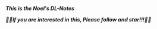 ***This is the Noel's DL-Notes***

***🎈🎈If you are interested in this, Please follow and star!!!🎈🎈***
